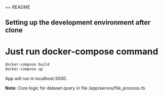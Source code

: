 == README

## Setting up the development environment after clone

# Just run docker-compose command

```bash
docker-compose build
docker-compose up
```

App will run in localhost:3000.

**Note:** Core logic for dataset query in file /app/servos/file_process.rb.
